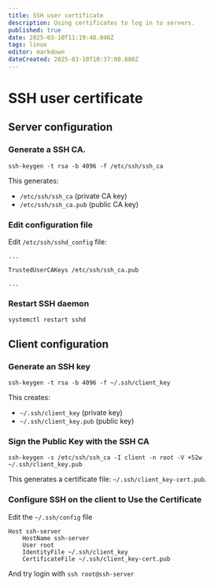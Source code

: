 ```yaml
---
title: SSH user certificate
description: Using certificates to log in to servers.
published: true
date: 2025-03-10T11:19:40.046Z
tags: linux
editor: markdown
dateCreated: 2025-03-10T10:37:00.880Z
---
```


# SSH user certificate

## Server configuration
### Generate a SSH CA.
```
ssh-keygen -t rsa -b 4096 -f /etc/ssh/ssh_ca
```
This generates:
- `/etc/ssh/ssh_ca` (private CA key)
- `/etc/ssh/ssh_ca.pub` (public CA key)

### Edit configuration file
Edit `/etc/ssh/sshd_config` file:
```
...

TrustedUserCAKeys /etc/ssh/ssh_ca.pub

...
```

### Restart SSH daemon
```
systemctl restart sshd
```


## Client configuration

### Generate an SSH key
```
ssh-keygen -t rsa -b 4096 -f ~/.ssh/client_key
```
This creates:
- `~/.ssh/client_key` (private key)
- `~/.ssh/client_key.pub` (public key)

###  Sign the Public Key with the SSH CA
```
ssh-keygen -s /etc/ssh/ssh_ca -I client -n root -V +52w ~/.ssh/client_key.pub
```
This generates a certificate file: `~/.ssh/client_key-cert.pub`.

### Configure SSH on the client to Use the Certificate
Edit the `~/.ssh/config` file
```
Host ssh-server
    HostName ssh-server
    User root
    IdentityFile ~/.ssh/client_key
    CertificateFile ~/.ssh/client_key-cert.pub
```


And try login with `ssh root@ssh-server`